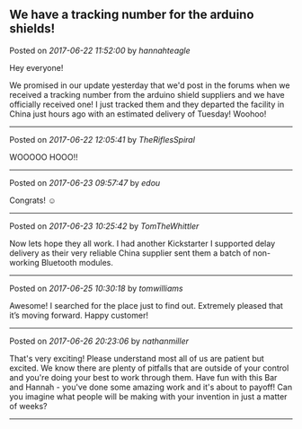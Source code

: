 ## We have a tracking number for the arduino shields!
Posted on *2017-06-22 11:52:00* by *hannahteagle*

Hey everyone!

We promised in our update yesterday that we'd post in the forums when we received a tracking number from the arduino shield suppliers and we have officially received one! I just tracked them and they departed the facility in China just hours ago with an estimated delivery of Tuesday! Woohoo!

---

Posted on *2017-06-22 12:05:41* by *TheRiflesSpiral*

WOOOOO HOOO!!

---

Posted on *2017-06-23 09:57:47* by *edou*

Congrats! ☺️

---

Posted on *2017-06-23 10:25:42* by *TomTheWhittler*

Now lets hope they all work. I had another Kickstarter I supported delay delivery as their very reliable China supplier sent them a batch of non-working Bluetooth modules.

---

Posted on *2017-06-25 10:30:18* by *tomwilliams*

Awesome! I searched for the place just to find out. Extremely pleased that it’s moving forward. Happy customer!

---

Posted on *2017-06-26 20:23:06* by *nathanmiller*

That's very exciting! Please understand most all of us are patient but excited. We know there are plenty of pitfalls that are outside of your control and you're doing your best to work through them. 
Have fun with this Bar and Hannah - you've done some amazing work and it's about to payoff! Can you imagine what people will be making with your invention in just a matter of weeks?

---

